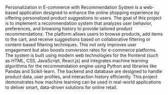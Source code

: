 Personalization in E-commerce with Recommendation System is a web-based application designed to enhance the online shopping experience by offering personalized product suggestions to users. The goal of this project is to implement a recommendation system that analyzes user behavior, preferences, and browsing history to provide tailored product recommendations. The platform allows users to browse products, add items to the cart, and receive suggestions based on collaborative filtering or content-based filtering techniques. This not only improves user engagement but also boosts conversion rates for e-commerce platforms. The system is built using modern web technologies for the frontend (such as HTML, CSS, JavaScript, React.js) and integrates machine learning algorithms for the recommendation engine using Python and libraries like Pandas and Scikit-learn. The backend and database are designed to handle product data, user profiles, and interaction history efficiently. This project demonstrates how machine learning can be used in real-world applications to deliver smart, data-driven solutions for online retail.
